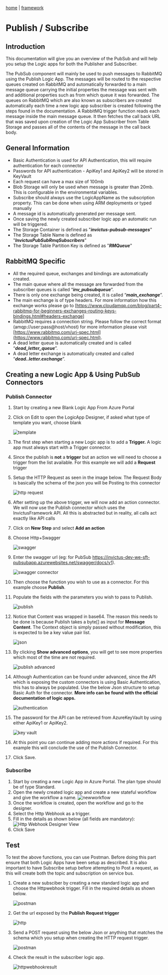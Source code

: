 [home](../../README.md) | [framework](../framework.md)

# Publish / Subscribe

## Introduction

This documentation will give you an overview of the PubSub and will help you setup the Logic apps for both the Publisher and Subscriber.

The PubSub component will mainly be used to push messages to RabbitMQ using the Publish Logic App. The messages will be routed to the respective queues created on RabbitMQ and automatically forwarded to a main message queue carrying the initial properties the message was sent with and additional properties such as from which queue it was forwarded. The queues on RabbitMQ which are also known as subscribers are created automatically each time a new logic app subscriber is created following the steps found in the documentation. A RabbitMQ trigger function reads each message inside the main message queue. It then fetches the call back URL that was saved upon creation of the Logic App Subscriber from Table Storage and passes all of the contents of the message in the call back body.

## General Information

* 	Basic Authentication is used for API Authentication, this will require authentication for each connector
*   Passwords for API authentication - ApiKey1 and ApiKey2 will be stored in KeyVault
*   Each request can have a max size of 100mb
*   Blob Storage will only be used when message is greater than 20mb. This is configurable in the environmental variables.
*   Subscribe should always use the LogicAppName as the subscription property. This can be done when using ARM deployments or typed manually
*   A message id is automatically generated per message sent.
*	Once saving the newly created subscriber logic app an automatic run will be triggered.
*	The Storage Container is defined as "***invictus-pubsub-messages***"
*	The Storage Table Name is defined as "***InvictusPubSubRmqSubscribers***"
*	The Storage Table Partition Key is defined as "***RMQueue***"

## RabbitMQ Specific

*	All the required queue, exchanges and bindings are automatically created.
*	The main queue where all the message are forwarded from the subscriber queues is called “***inv_pubsubqueue***”.
*	There is only one exchange being created, it is called “***main_exchange***”.
*	The main exchange is of type headers. For more information how this exchange works please go to [https://www.cloudamqp.com/blog/part4-rabbitmq-for-beginners-exchanges-routing-keys-bindings.html#headers-exchange]
*	RabbitMQ requires a connection string. Please follow the correct format (amqp://user:pass@host/vhost) for more information please visit [https://www.rabbitmq.com/uri-spec.html](https://www.rabbitmq.com/uri-spec.html).
*	A dead letter queue is automatically created and is called “***dead_letter_queue***”.
*	A dead letter exchange is automatically created and called “***dead..letter.exchange***”.

## Creating a new Logic App & Using PubSub Connectors

### Publish Connector

1. Start by creating a new Blank Logic App From Azure Portal
2. Click on Edit to open the LogicApp Designer, if asked what type of template you want, choose blank

   ![template](../../images/pubsub-template.png)

3. The first step when starting a new Logic app is to add a **Trigger.** A logic app must always start with a Trigger connector.
4. Since the publish is **not** a **trigger** but an action we will need to choose a trigger from the list available. For this example we will add a **Request** trigger
5. Setup the HTTP Request as seen in the image below. The Request Body is basically the schema of the json you will be Posting to this connector

   ![http request](../../images/pubsub-httprequest.png)

6. After setting up the above trigger, we will now add an action connector. We will now use the Publish connector which uses the InvictusFramework API. All this is abstracted but in reality, all calls act exactly like API calls
7. Click on **New Step** and select **Add an action**
8. Choose Http+Swagger

   ![swagger](../../images/pubsub-swagger.png)

9. Enter the swagger url (eg: for PubSub <https://invictus-dev-we-sft-pubsubapp.azurewebsites.net/swagger/docs/v1>).

   ![swagger connector](../../images/pubsub-swaggerconnector.png)

10. Then choose the function you wish to use as a connector. For this example choose **Publish**.
11. Populate the fields with the parameters you wish to pass to Publish.

    ![publish](../../images/pubsub-publishconnector.png)

12. Notice that Content was wrapped in base64. The reason this needs to be done is because Publish takes a byte\[\] as input for **Message Content**. The Context object is simply passed without modification, this is expected to be a key value pair list.

    ![json](../../images/pubsub-jsoncontext.png)

13. By clicking **Show advanced options**, you will get to see more properties which most of the time are not required.

    ![publish advanced](../../images/pubsub-publishconnectoradvanced.png)

14. Although Authentication can be found under advanced, since the API which is exposing the custom connectors is using Basic Authentication, this has to always be populated. Use the below Json structure to setup Basic Auth for the connector. **More info can be found with the official documentation of logic apps.**

    ![authentication](../../images/pubsub-authentication.png)

15. The password for the API can be retrieved from AzureKeyVault by using either ApiKey1 or ApiKey2.

    ![key vault](../../images/pubsub-keyvaultapikey.png)

16. At this point you can continue adding more actions if required. For this example this will conclude the use of the Publish Connector.
17. Click Save.

### Subscribe

1.  Start by creating a new Logic App in Azure Portal. The plan type should be of type Standard.
2.  Open the newly created logic app and create a new stateful workflow and give the workflow a name.
	![newworkflow](../../images/pubsub-newworkflow.png)
3.  Once the workflow is created, open the workflow and go to the designer.
4.  Select the Http Webhook as a trigger.
5.  Fill in the details as shown below (all fields are mandatory):  
		![Http Webhook Designer View](../../images/pubsub-httpwebhook.png)
6.  Click Save

## Test

To test the above functions, you can use Postman. Before doing this part ensure that both Logic Apps have been setup as described. It is also important to have Subscribe setup before attempting to Post a request, as this will create both the topic and subscription on service bus.


1. Create a new subsciber by creating a new standard logic app and choose the Httpwebhook trigger. Fill in the required details as shown below.
	
	![postman](../../images/pubsub-httpwebhook.png)

2. Get the url exposed by the **Publish Request trigger**

	![http](../../images/pubsub-httprequestsmall.png)

3. Send a POST request using the below Json or anything that matches the schema which you setup when creating the HTTP request trigger.

	![postman](../../images/pubsub-publish-request.png)

4. Check the result in the subscriber logic app.

	![httpwebhookresult](../../images/pubsub-httpwebhook-result.png)
